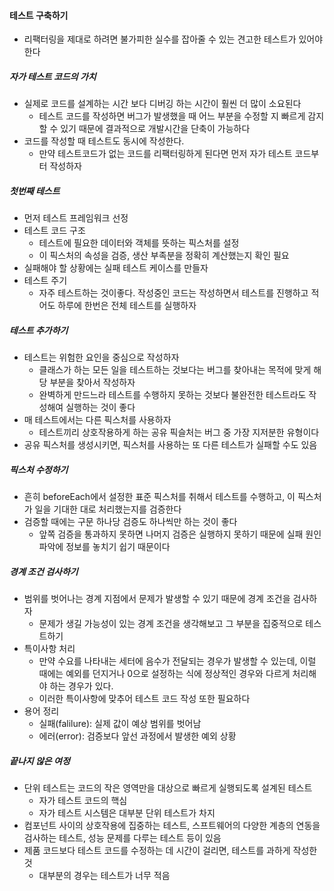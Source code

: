 #### 테스트 구축하기
- 리팩터링을 제대로 하려면 불가피한 실수를 잡아줄 수 있는 견고한 테스트가 있어야 한다

##### 자가 테스트 코드의 가치
- 실제로 코드를 설계하는 시간 보다 디버깅 하는 시간이 훨씬 더 많이 소요된다 
  - 테스트 코드를 작성하면 버그가 발생했을 때 어느 부분을 수정할 지 빠르게 감지할 수 있기 때문에 결과적으로 개발시간을 단축이 가능하다
- 코드를 작성할 때 테스트도 동시에 작성한다. 
  - 만약 테스트코드가 없는 코드를 리팩터링하게 된다면 먼저 자가 테스트 코드부터 작성하자

##### 첫번째 테스트
- 먼저 테스트 프레임워크 선정
- 테스트 코드 구조 
  - 테스트에 필요한 데이터와 객체를 뜻하는 픽스처를 설정 
  - 이 픽스처의 속성을 검증, 생산 부족분을 정확히 계산했는지 확인 필요
- 실패해야 할 상황에는 실패 테스트 케이스를 만들자
- 테스트 주기 
  - 자주 테스트하는 것이좋다. 작성중인 코드는 작성하면서 테스트를 진행하고 적어도 하루에 한번은 전체 테스트를 실행하자

##### 테스트 추가하기
- 테스트는 위험한 요인을 중심으로 작성하자 
  - 클래스가 하는 모든 일을 테스트하는 것보다는 버그를 찾아내는 목적에 맞게 해당 부분을 찾아서 작성하자 
  - 완벽하게 만드느라 테스트를 수행하지 못하는 것보다 불완전한 테스트라도 작성해여 실행하는 것이 좋다
- 매 테스트에서는 다른 픽스처를 사용하자 
  - 테스트끼리 상호작용하게 하는 공유 픽슬처는 버그 중 가장 지저분한 유형이다
- 공유 픽스처를 생성시키면, 픽스처를 사용하는 또 다른 테스트가 실패할 수도 있음

##### 픽스처 수정하기
- 흔히 beforeEach에서 설정한 표준 픽스처를 취해서 테스트를 수행하고, 이 픽스처가 일을 기대한 대로 처리했는지를 검증한다
- 검증할 때에는 구문 하나당 검증도 하나씩만 하는 것이 좋다 
  - 앞쪽 검증을 통과하지 못하면 나머지 검증은 실행하지 못하기 때문에 실패 원인 파악에 정보를 놓치기 쉽기 때문이다

##### 경계 조건 검사하기
- 범위를 벗어나는 경계 지점에서 문제가 발생할 수 있기 때문에 경계 조건을 검사하자 
  - 문제가 생길 가능성이 있는 경계 조건을 생각해보고 그 부분을 집중적으로 테스트하기
- 특이사항 처리 
  - 만약 수요를 나타내는 세터에 음수가 전달되는 경우가 발생할 수 있는데, 이럴 때에는 예외를 던지거나 0으로 설정하는 식에 정상적인 경우와 다르게 처리해야 하는 경우가 있다.
  - 이러한 특이사항에 맞추어 테스트 코드 작성 또한 필요하다
- 용어 정리 
  - 실패(falilure): 실제 값이 예상 범위를 벗어남 
  - 에러(error): 검증보다 앞선 과정에서 발생한 예외 상황

##### 끝나지 않은 여정
- 단위 테스트는 코드의 작은 영역만을 대상으로 빠르게 실행되도록 설계된 테스트
  - 자가 테스트 코드의 핵심
  - 자가 테스트 시스템은 대부분 단위 테스트가 차지
- 컴포넌트 사이의 상호작용에 집중하는 테스트, 스프트웨어의 다양한 계층의 연동을 검사하는 테스트, 성능 문제를 다루는 테스트 등이 있음
- 제품 코드보다 테스트 코드를 수정하는 데 시간이 걸리면, 테스트를 과하게 작성한 것
  - 대부분의 경우는 테스트가 너무 적음